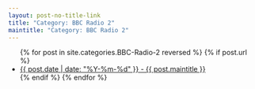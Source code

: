```yaml
---
layout: post-no-title-link
title: "Category: BBC Radio 2"
maintitle: "Category: BBC Radio 2"
---
```


<ul>
  {% for post in site.categories.BBC-Radio-2 reversed %}
    {% if post.url %}
        <li><a href="{{ post.url }}">{{ post.date | date: "%Y-%m-%d" }} - {{ post.maintitle }}</a></li>
    {% endif %}
  {% endfor %}
</ul>

